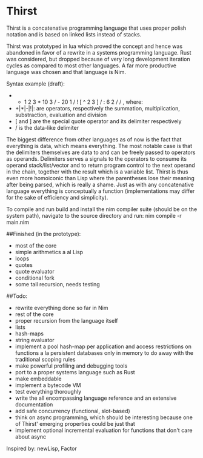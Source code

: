 # Thirst
Thirst is a concatenative programming language that uses proper polish notation and is based on linked lists instead of stacks.

Thirst was prototyped in lua which proved the concept and hence was abandoned in favor of a rewrite in a systems programming language. Rust was considered, but dropped because of very long development iteration cycles as compared to most other languages. A far more productive language was chosen and that language is Nim.

Syntax example (draft):
*	+ 1 2 3 * 10 3 / - 20 1 / ! [ ^ 2 3 ] / : 6 2 / /  , where:
*	+|*|-|!|: are operators, respectively the summation, multiplication, substraction, evaluation and division
*	[ and ] are the special quote operator and its delimiter respectively
*	/ is the data-like delimiter

The biggest difference from other languages as of now is the fact that everything is data, which means everything.
The most notable case is that the delimiters themselves are data to and can be freely passed to operators as operands.
Delimiters serves a signals to the operators to consume its operand stack/list/vector and to return program control to
the next operand in the chain, together with the result which is a variable list. Thirst is thus even more homoiconic than Lisp where the parentheses lose their meaning after being parsed, which is really a shame. Just as with any concatenative language
everything is conceptually a function (implementations may differ for the sake of efficiency and simplicity).

To compile and run build and install the nim compiler suite (should be on the system path), navigate to the source directory and run: nim compile -r main.nim

##Finished (in the prototype):
* most of the core
* simple arithmetics a al Lisp
* loops
* quotes
* quote evaluator
* conditional fork
* some tail recursion, needs testing

##Todo:
* rewrite everything done so far in Nim
* rest of the core
* proper recursion from the language itself
* lists
* hash-maps
* string evaluator
* implement a pool hash-map per application and access restrictions on functions a la persistent databases only in memory to do away with the traditional scoping rules
* make powerful profiling and debugging tools
* port to a proper systems language such as Rust
* make embeddable
* implement a bytecode VM
* test everything thoroughly
* write the all encompassing language reference and an extensive documentation
* add safe concurrency (functional, slot-based)
* think on async programming, which should be interesting because one of Thirst' emerging properties could be just that
* implement optional incremental evaluation for functions that don't care about async

Inspired by: newLisp, Factor